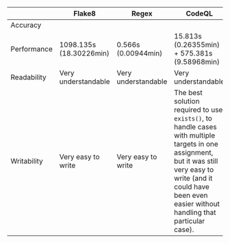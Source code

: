 || Flake8 | Regex | CodeQL |
|---|---|---|---|
Accuracy | | | |
Performance | 1098.135s (18.30226min) | 0.566s (0.00944min) | 15.813s (0.26355min) + 575.381s (9.58968min) |
Readability | Very understandable | Very understandable | Very understandable |
Writability | Very easy to write | Very easy to write | The best solution required to use `exists()`, to handle cases with multiple targets in one assignment, but it was still very easy to write (and it could have been even easier without handling that particular case). |